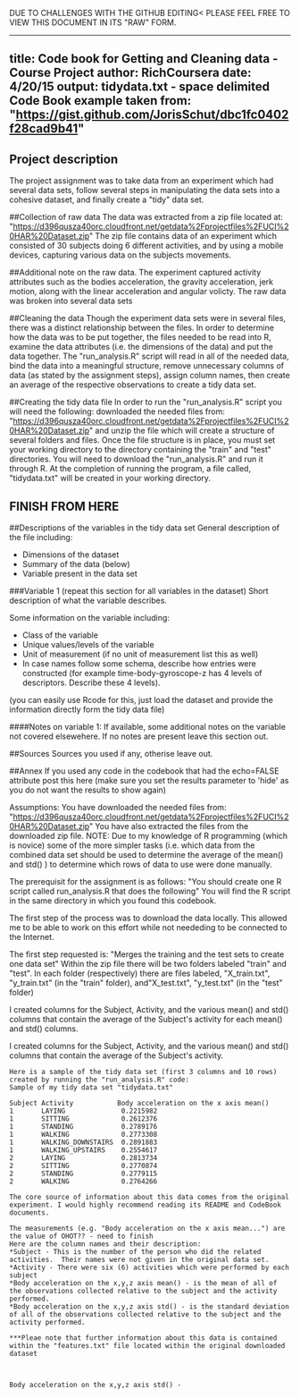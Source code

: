 
DUE TO CHALLENGES WITH THE GITHUB EDITING< PLEASE FEEL FREE TO VIEW THIS DOCUMENT IN ITS "RAW" FORM.

---
title: Code book for Getting and Cleaning data - Course Project
author: RichCoursera
date: 4/20/15
output: tidydata.txt - space delimited
Code Book example taken from: "https://gist.github.com/JorisSchut/dbc1fc0402f28cad9b41"
---

## Project description
The project assignment was to take data from an experiment which had several data sets, follow several steps in manipulating the data sets into a cohesive dataset, and finally create a "tidy" data set.

##Collection of raw data
The data was extracted from a zip file located at: "https://d396qusza40orc.cloudfront.net/getdata%2Fprojectfiles%2FUCI%20HAR%20Dataset.zip"
The zip file contains data of an experiment which consisted of 30 subjects doing 6 different activities, and by using a mobile devices, capturing various data on the subjects movements.

##Additional note on the raw data.
The experiment captured activity attributes such as the bodies acceleration, the gravity acceleration, jerk motion, along with the linear acceleration and angular volicty. The raw data was broken into several data sets

##Cleaning the data
Though the experiment data sets were in several files, there was a distinct relationship between the files.  In order to determine how the data was to be put together, the files needed to be read into R, examine the data attributes (i.e. the dimensions of the data) and put the data together.
The "run_analysis.R" script will read in all of the needed data, bind the data into a meaningful structure, remove unnecessary columns of data (as stated by the assignment steps), assign column names, then create an average of the respective observations to create a tidy data set. 

##Creating the tidy data file
In order to run the "run_analysis.R" script you will need the following:
downloaded the needed files from: "https://d396qusza40orc.cloudfront.net/getdata%2Fprojectfiles%2FUCI%20HAR%20Dataset.zip"
and unzip the file which will create a structure of several folders and files.
Once the file structure is in place, you must set your working directory to the directory containing the "train" and "test" directories.
You will need to download the "run_analysis.R" and run it through R. At the completion of running the program, a file called, "tidydata.txt" will be created in your working directory.

## FINISH FROM HERE
##Descriptions of the variables in the tidy data set
General description of the file including:
  - Dimensions of the dataset
  - Summary of the data (below)
  - Variable present in the data set

###Variable 1 (repeat this section for all variables in the dataset)
Short description of what the variable describes.
 
Some information on the variable including:
 - Class of the variable
 - Unique values/levels of the variable
 - Unit of measurement (if no unit of measurement list this as well)
 - In case names follow some schema, describe how entries were constructed (for example time-body-gyroscope-z has 4 levels of descriptors. Describe these 4 levels). 
 
(you can easily use Rcode for this, just load the dataset and provide the information directly form the tidy data file)
 
####Notes on variable 1:
If available, some additional notes on the variable not covered elsewehere. If no notes are present leave this section out.
 
##Sources
Sources you used if any, otherise leave out.
 
##Annex
If you used any code in the codebook that had the echo=FALSE attribute post this here (make sure you set the results parameter to 'hide' as you do not want the results to show again)



Assumptions:
You have downloaded the needed files from: "https://d396qusza40orc.cloudfront.net/getdata%2Fprojectfiles%2FUCI%20HAR%20Dataset.zip"
You have also extracted the files from the downloaded zip file.
NOTE: Due to my knowledge of R programming (which is novice) some of the more simpler tasks (i.e. which data from the combined data set should be used to determine the average of the mean() and std() ) to determine which rows of data to use were done manually.  

The prerequisit for the assignment is as follows:
"You should create one R script called run_analysis.R that does the following"
You will find the R script in the same directory in which you found this codebook.

The first step of the process was to download the data locally.  This allowed me to be able to work on this effort while not neededing to be connected to the Internet.

The first step requested is:
"Merges the training and the test sets to create one data set"
Within the zip file there will be two folders labeled "train" and "test". In each folder (respectively) there are files labeled, "X_train.txt", "y_train.txt" (in the "train" folder), and"X_test.txt", "y_test.txt" (in the "test" folder)

I created columns for the Subject, Activity, and the various mean() and std() columns that contain the average of the Subject's activity for each mean() and std() columns.

I created columns for the Subject, Activity, and the various mean() and std() columns that contain the average of the Subject's activity.

```
Here is a sample of the tidy data set (first 3 columns and 10 rows) created by running the "run_analysis.R" code:
Sample of my tidy data set "tidydata.txt"

Subject Activity           Body acceleration on the x axis mean()
1       LAYING	            0.2215982
1       SITTING	            0.2612376
1       STANDING            0.2789176
1       WALKING             0.2773308
1       WALKING_DOWNSTAIRS  0.2891883
1       WALKING_UPSTAIRS    0.2554617
2       LAYING              0.2813734
2       SITTING             0.2770874
2       STANDING            0.2779115
2       WALKING             0.2764266

The core source of information about this data comes from the original experiment. I would highly recommend reading its README and CodeBook documents.

The measurements (e.g. "Body acceleration on the x axis mean...") are the value of OHOT?? - need to finish
Here are the column names and their description:
*Subject - This is the number of the person who did the related activities.  Their names were not given in the original data set.
*Activity - There were six (6) activities which were performed by each subject
*Body acceleration on the x,y,z axis mean() - is the mean of all of the observations collected relative to the subject and the activity performed.
*Body acceleration on the x,y,z axis std() - is the standard deviation of all of the observations collected relative to the subject and the activity performed.

***Pleae note that further information about this data is contained within the "features.txt" file located within the original downloaded dataset



Body acceleration on the x,y,z axis std() - 

```
